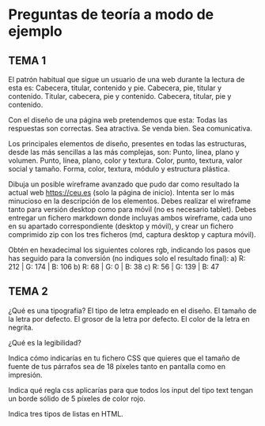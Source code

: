 # Preguntas de teoría a modo de ejemplo

## TEMA 1

El patrón habitual que sigue un usuario de una web durante la lectura de esta es:
Cabecera, titular, contenido y pie.
Cabecera, pie, titular y contenido.
Titular, cabecera, pie y contenido.
Cabecera, titular, pie y contenido.

Con el diseño de una página web pretendemos que esta:
Todas las respuestas son correctas.
Sea atractiva.
Se venda bien.
Sea comunicativa.

Los principales elementos de diseño, presentes en todas las estructuras, desde las más sencillas a las más complejas, son:
Punto, línea, plano y volumen.
Punto, línea, plano, color y textura.
Color, punto, textura, valor social y tamaño.
Forma, color, textura, módulo y estructura plástica.

Dibuja un posible wireframe avanzado que pudo dar como resultado la actual web https://ceu.es (solo la página de inicio). Intenta ser lo más minucioso en la descripción de los elementos. Debes realizar el wireframe tanto para versión desktop como para móvil (no es necesario tablet). Debes entregar un fichero markdown donde incluyas ambos wireframe, cada uno en su apartado correspondiente (desktop y móvil), y crear un fichero comprimido zip con los tres ficheros (md, captura desktop y captura móvil).

Obtén en hexadecimal los siguientes colores rgb, indicando los pasos que has seguido para la conversión (no indiques solo el resultado final):
a) R: 212 | G: 174 | B: 106
b) R: 68 | G: 0 | B: 38
c) R: 56 | G: 139 | B: 47

## TEMA 2

¿Qué es una tipografía?
El tipo de letra empleado en el diseño.
El tamaño de la letra por defecto.
El grosor de la letra por defecto.
El color de la letra en negrita.

¿Qué es la legibilidad?

Indica cómo indicarías en tu fichero CSS que quieres que el tamaño de fuente de tus párrafos sea de 18 píxeles tanto en pantalla como en impresión.

Indica qué regla css aplicarías para que todos los input del tipo text tengan un borde sólido de 5 píxeles de color rojo.

Indica tres tipos de listas en HTML.